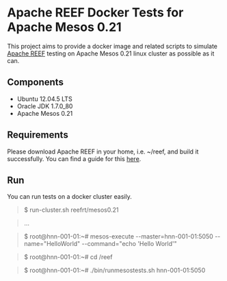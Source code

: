 Apache REEF Docker Tests for Apache Mesos 0.21
==========================================================

This project aims to provide a docker image and related scripts to simulate 
[Apache REEF](http://reef.apache.org/) testing on 
Apache Mesos 0.21 linux cluster as possible as it can. 

Components
----------

* Ubuntu 12.04.5 LTS
* Oracle JDK 1.7.0_80
* Apache Mesos 0.21

Requirements
------------

Please download Apache REEF in your home, i.e. ~/reef, and build
it successfully. You can find a guide for this 
[here](https://cwiki.apache.org/confluence/display/REEF/Compiling+REEF).

Run
---
You can run tests on a docker cluster easily.

> $ run-cluster.sh reefrt/mesos0.21

> ...

> $ root@hnn-001-01:~# mesos-execute --master=hnn-001-01:5050 --name="HelloWorld" --command="echo 'Hello World'"

> $ root@hnn-001-01:~# cd /reef

> $ root@hnn-001-01:~# ./bin/runmesostests.sh hnn-001-01:5050

